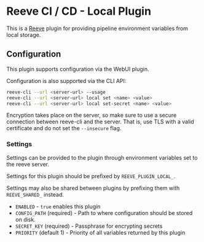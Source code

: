 # Reeve CI / CD - Local Plugin

This is a [Reeve](https://github.com/reeveci/reeve) plugin for providing pipeline environment variables from local storage.

## Configuration

This plugin supports configuration via the WebUI plugin.

Configuration is also supported via the CLI API:

```sh
reeve-cli --url <server-url> --usage
reeve-cli --url <server-url> local set <name> <value>
reeve-cli --url <server-url> local set-secret <name> <value>
```

Encryption takes place on the server, so make sure to use a secure connection between reeve-cli and the server. That is, use TLS with a valid certificate and do not set the `--insecure` flag.

### Settings

Settings can be provided to the plugin through environment variables set to the reeve server.

Settings for this plugin should be prefixed by `REEVE_PLUGIN_LOCAL_`.

Settings may also be shared between plugins by prefixing them with `REEVE_SHARED_` instead.

- `ENABLED` - `true` enables this plugin
- `CONFIG_PATH` (required) - Path to where configuration should be stored on disk.
- `SECRET_KEY` (required) - Passphrase for encrypting secrets
- `PRIORITY` (default 1) - Priority of all variables returned by this plugin
